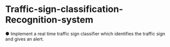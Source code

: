 # Traffic-sign-classification-Recognition-system

● Implement a real time traffic sign classifier which identifies the traffic sign
and gives an alert.
